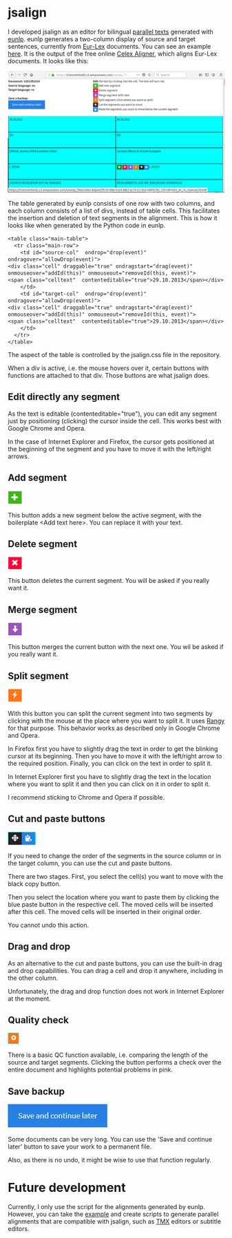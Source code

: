 # jsalign

I developed jsalign as an editor for bilingual [parallel texts](https://en.wikipedia.org/wiki/Parallel_text) generated with [eunlp](https://github.com/filipok/eunlp). eunlp generates a two-column display of source and target sentences, currently from [Eur-Lex](http://eur-lex.europa.eu/homepage.html) documents. You can see an example [here](https://transverbis02.s3.amazonaws.com/wooey_files/celex-aligner/b2721eb6-40b7-4a9a-8fcc-02fe8c8bf86c/bi_32013R1024_en_ro_manual.html). It is the output of the free online [Celex Aligner](http://www.transverbis.ro/code/scripts/celex-aligner/), which aligns Eur-Lex documents. It looks like this:

![aligner](screenshots/aligner.png)

The table generated by eunlp consists of one row with two columns, and each column consists of a list of divs, instead of table cells. This facilitates the insertion and deletion of text segments in the alignment. This is how it looks like when generated by the Python code in eunlp. 

```
<table class="main-table">
  <tr class="main-row">
    <td id="source-col"  ondrop="drop(event)" ondragover="allowDrop(event)">
<div class="cell" draggable="true" ondragstart="drag(event)" onmouseover="addId(this)" onmouseout="removeId(this, event)">
<span class="celltext"  contenteditable="true">29.10.2013</span></div>
    </td>
    <td id="target-col"  ondrop="drop(event)" ondragover="allowDrop(event)">
<div class="cell" draggable="true" ondragstart="drag(event)" onmouseover="addId(this)" onmouseout="removeId(this, event)">
<span class="celltext"  contenteditable="true">29.10.2013</span></div>
    </td>
  </tr>
</table>
```
The aspect of the table is controlled by the jsalign.css file in the repository.

When a div is active, i.e. the mouse hovers over it, certain buttons with functions are attached to that div. Those buttons are what jsalign does.

## Edit directly any segment

As the text is editable (contenteditable="true"), you can edit any segment just by positioning (clicking) the cursor inside the cell. This works best with Google Chrome and Opera. 

In the case of Internet Explorer and Firefox, the cursor gets positioned at the beginning of the segment and you have to move it with the left/right arrows.

## Add segment
![add](screenshots/add.PNG)

This button adds a new segment below the active segment, with the boilerplate \<Add text here\>.
You can replace it with your text.
 

 
## Delete segment
![delete](screenshots/delete.PNG)

This button deletes the current segment. You will be asked if you really want it.

## Merge segment
![merge](screenshots/merge.PNG)

This button merges the current button with the next one. You wil be asked if you really want it.


## Split segment
![split](screenshots/split.PNG)

With this button you can split the current segment into two segments by clicking with the mouse at the place where you want to split it. It uses [Rangy](https://github.com/timdown/rangy) for that purpose. This behavior works as described only in Google Chrome and Opera. 

In Firefox first you have to slightly drag the text in order to get the blinking cursor at its beginning. Then you have to move it with the left/right arrow to the required position. Finally, you can click on the text in order to split it.

In Internet Explorer first you have to slightly drag the text in the location where you want to split it and then you can click on it in order to split it.

I recommend sticking to Chrome and Opera if possible.

## Cut and paste buttons
![cut](screenshots/cut-paste.PNG)

If you need to change the order of the segments in the source column or in the target column, you can use the cut and paste buttons. 

There are two stages. First, you select the cell(s) you want to move with the black copy button. 

Then you select the location where you want to paste them by clicking the blue paste button in the respective cell. The moved cells will be inserted after this cell. The moved cells will be inserted in their original order. 

You cannot undo this action. 


## Drag and drop

As an alternative to the cut and paste buttons, you can use the built-in drag and drop capabilities. You can drag a cell and drop it anywhere, including in the other column.

Unfortunately, the drag and drop function does not work in Internet Explorer at the moment. 


## Quality check
![QC](screenshots/QC.PNG)

There is a basic QC function available, i.e. comparing the length of the source and target segments. Clicking the button performs a check over the entire document and highlights potential problems in pink. 


## Save backup
![save](screenshots/save.PNG)

Some documents can be very long. You can use the 'Save and continue later' button to save your work to a permanent file. 

Also, as there is no undo, it might be wise to use that function regularly.

# Future development

Currently, I only use the script for the alignments generated by eunlp. However, you can take the [example](https://transverbis02.s3.amazonaws.com/wooey_files/celex-aligner/b2721eb6-40b7-4a9a-8fcc-02fe8c8bf86c/bi_32013R1024_en_ro_manual.html) and create scripts to generate parallel alignments that are compatible with jsalign, such as [TMX](https://en.wikipedia.org/wiki/Translation_Memory_eXchange) editors or subtitle editors.